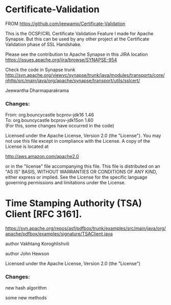 Certificate-Validation
======================
FROM https://github.com/jeewamp/Certificate-Validation

This is the OCSP/CRL Certificate Validation Feature I made for Apache Synapse. But this can be used by any other 
project at the Certificate Validation phase of SSL Handshake.

Please see the contribution to Apache Synapse in this JIRA location
https://issues.apache.org/jira/browse/SYNAPSE-954

Check the code in Synapse trunk
http://svn.apache.org/viewvc/synapse/trunk/java/modules/transports/core/nhttp/src/main/java/org/apache/synapse/transport/utils/sslcert/

Jeewantha Dharmaparakrama


### Changes:

From:
        <dependency>
            <groupId>org.bouncycastle</groupId>
            <artifactId>bcprov-jdk16</artifactId>
            <version>1.46</version>
        </dependency>      
To:
        <dependency>
            <groupId>org.bouncycastle</groupId>
            <artifactId>bcprov-jdk15on</artifactId>
            <version>1.60</version>
        </dependency>       
(For this, some changes have occurred in the code)

Licensed under the Apache License, Version 2.0 (the "License"). You may not use this file except in compliance with the License. A copy of the License is located at

http://aws.amazon.com/apache2.0

or in the "license" file accompanying this file. This file is distributed on an "AS IS" BASIS, WITHOUT WARRANTIES OR CONDITIONS OF ANY KIND, either express or implied. See the License for the specific language governing permissions and limitations under the License.


Time Stamping Authority (TSA) Client [RFC 3161].
======================
https://svn.apache.org/repos/asf/pdfbox/trunk/examples/src/main/java/org/apache/pdfbox/examples/signature/TSAClient.java

author Vakhtang Koroghlishvili

author John Hewson

Licensed under the Apache License, Version 2.0 (the "License")

### Changes:

new hash algorithm

some new methods
